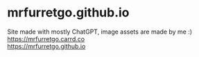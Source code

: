 # mrfurretgo.github.io
Site made with mostly ChatGPT, image assets are made by me :) <br>https://mrfurretgo.carrd.co<br>https://mrfurretgo.github.io
